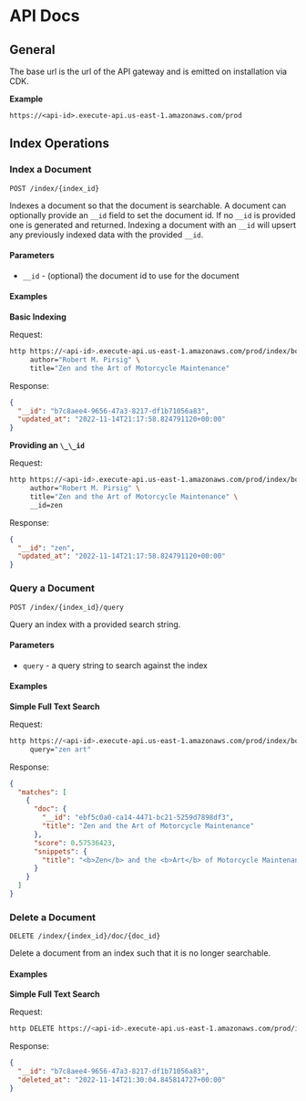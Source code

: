 # API Docs

## General

The base url is the url of the API gateway and is emitted on installation via CDK.

**Example**

```
https://<api-id>.execute-api.us-east-1.amazonaws.com/prod
```

## Index Operations

### Index a Document

`POST /index/{index_id}`

Indexes a document so that the document is searchable.
A document can optionally provide an `__id` field to set the document id.
If no `__id` is provided one is generated and returned.
Indexing a document with an `__id` will upsert any previously indexed data with the provided `__id`.

#### Parameters

- `__id` - (optional) the document id to use for the document

#### Examples

**Basic Indexing**

Request:

```bash
http https://<api-id>.execute-api.us-east-1.amazonaws.com/prod/index/book-index-1 \
     author="Robert M. Pirsig" \
     title="Zen and the Art of Motorcycle Maintenance"
```

Response:

```json
{
  "__id": "b7c8aee4-9656-47a3-8217-df1b71056a83",
  "updated_at": "2022-11-14T21:17:58.824791120+00:00"
}
```

**Providing an `\_\_id`**

Request:

```bash
http https://<api-id>.execute-api.us-east-1.amazonaws.com/prod/index/book-index-1 \
     author="Robert M. Pirsig" \
     title="Zen and the Art of Motorcycle Maintenance" \
     __id=zen
```

Response:

```json
{
  "__id": "zen",
  "updated_at": "2022-11-14T21:17:58.824791120+00:00"
}
```

### Query a Document

`POST /index/{index_id}/query`

Query an index with a provided search string.

#### Parameters

- `query` - a query string to search against the index

#### Examples

**Simple Full Text Search**

Request:

```bash
http https://<api-id>.execute-api.us-east-1.amazonaws.com/prod/index/book-index-1/query \
     query="zen art"
```

Response:

```json
{
  "matches": [
    {
      "doc": {
        "__id": "ebf5c0a0-ca14-4471-bc21-5259d7898df3",
        "title": "Zen and the Art of Motorcycle Maintenance"
      },
      "score": 0.57536423,
      "snippets": {
        "title": "<b>Zen</b> and the <b>Art</b> of Motorcycle Maintenance"
      }
    }
  ]
}
```

### Delete a Document

`DELETE /index/{index_id}/doc/{doc_id}`

Delete a document from an index such that it is no longer searchable.

#### Examples

**Simple Full Text Search**

Request:

```bash
http DELETE https://<api-id>.execute-api.us-east-1.amazonaws.com/prod/index/book-index-1/doc/b7c8aee4-9656-47a3-8217-df1b71056a83
```

Response:

```json
{
  "__id": "b7c8aee4-9656-47a3-8217-df1b71056a83",
  "deleted_at": "2022-11-14T21:30:04.845814727+00:00"
}
```
